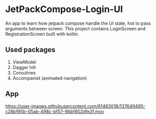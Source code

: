 # JetPackCompose-Login-UI
 An app to learn how jetpack compose handle the UI state, hot to pass arguments between screen. This project contains LoginScreen and RegistrationScreen built with kotlin.
 
 ## Used packages
 1. ViewModel
 2. Dagger hilt
 3. Coroutines
 4. Accompanist (animated navigation)

## App
https://user-images.githubusercontent.com/61483018/137649495-c28bf95b-05ab-498c-bf57-9bbf802dfe2f.mov



